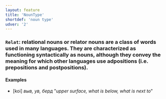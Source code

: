 ```yaml
---
layout: feature
title: 'NounType'
shortdef: 'noun type'
udver: '2'
---
```


### <a name="Relat">`Relat`</a>: relational nouns or relator nouns are a class of words used in many languages. They are characterized as functioning syntactically as nouns, although they convey the meaning for which other languages use adpositions (i.e. prepositions and postpositions).

#### Examples

* [koi] _выв, ув, берд_ "_upper surface, what is below, what is next to_"

<!-- Interlanguage links updated Út 9. května 2023, 20:03:41 CEST -->
